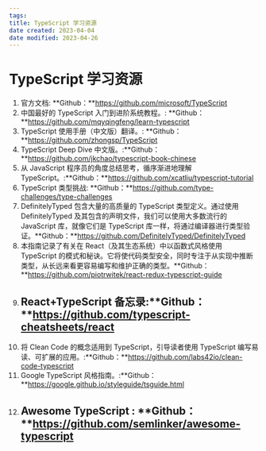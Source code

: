 ```yaml
---
tags:
title: TypeScript 学习资源
date created: 2023-04-04
date modified: 2023-04-26
---
```


# TypeScript 学习资源

1. 官方文档: **Github：**https://github.com/microsoft/TypeScript
2. 中国最好的 TypeScript 入门到进阶系统教程。: **Github：**https://github.com/mqyqingfeng/learn-typescript
3. TypeScript 使用手册（中文版）翻译。: **Github：**https://github.com/zhongsp/TypeScript
4. TypeScript Deep Dive 中文版。:**Github：**https://github.com/jkchao/typescript-book-chinese
5. 从 JavaScript 程序员的角度总结思考，循序渐进地理解 TypeScript。:**Github：**https://github.com/xcatliu/typescript-tutorial
6. TypeScript 类型挑战: **Github：**https://github.com/type-challenges/type-challenges
7. DefinitelyTyped 包含大量的高质量的 TypeScript 类型定义。通过使用 DefinitelyTyped 及其包含的声明文件，我们可以使用大多数流行的 JavaScript 库，就像它们是 TypeScript 库一样，将通过编译器进行类型验证。**Github：**https://github.com/DefinitelyTyped/DefinitelyTyped
8. 本指南记录了有关在 React（及其生态系统）中以函数式风格使用 TypeScript 的模式和秘诀。它将使代码类型安全，同时专注于从实现中推断类型，从长远来看更容易编写和维护正确的类型。**Github：**https://github.com/piotrwitek/react-redux-typescript-guide
9. ## React+TypeScript 备忘录:**Github：**https://github.com/typescript-cheatsheets/react
10. 将 Clean Code 的概念适用到 TypeScript，引导读者使用 TypeScript 编写易读、可扩展的应用。:**Github：**https://github.com/labs42io/clean-code-typescript
11. Google TypeScript 风格指南。:**Github：**https://google.github.io/styleguide/tsguide.html
12. ## Awesome TypeScript : **Github：**https://github.com/semlinker/awesome-typescript
